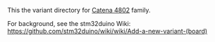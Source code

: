 This the variant directory for [Catena 4802](https://store.mcci.com/collections/lorawan-iot-and-the-things-network/products/catena-4802) family.

For background, see the stm32duino Wiki:
https://github.com/stm32duino/wiki/wiki/Add-a-new-variant-(board)